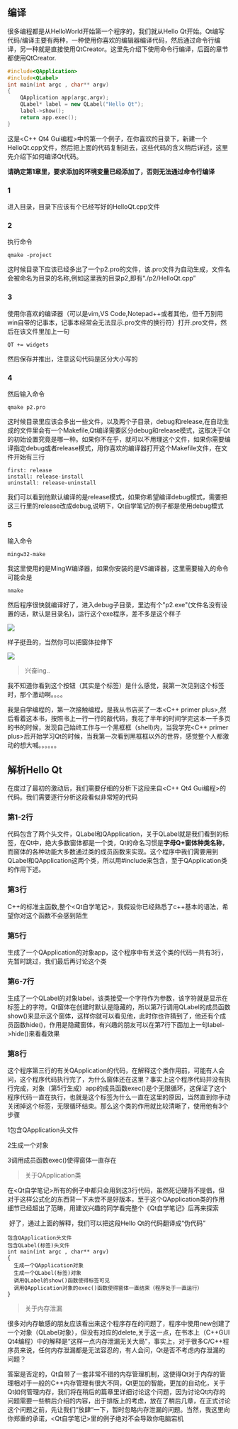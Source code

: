 ## 编译
很多编程都是从HelloWorld开始第一个程序的，我们就从Hello Qt开始。Qt编写代码/编译主要有两种，一种使用你喜欢的编辑器编译代码，然后通过命令行编译，另一种就是直接使用QtCreator。这里先介绍下使用命令行编译，后面的章节都使用QtCreator.


```c++
#include<QApplication>
#include<QLabel>
int main(int argc , char** argv)
{
    QApplication app(argc,argv);
    QLabel* label = new QLabel("Hello Qt");
    label->show();
    return app.exec();
}
```
这是<C++ Qt4 Gui编程>中的第一个例子，在你喜欢的目录下，新建一个HelloQt.cpp文件，然后把上面的代码复制进去，这些代码的含义稍后详述，这里先介绍下如何编译Qt代码。

**请确定第1章里，要求添加的环境变量已经添加了，否则无法通过命令行编译**

### 1
进入目录，目录下应该有个已经写好的HelloQt.cpp文件

### 2
执行命令
```shell
qmake -project
```
这时候目录下应该已经多出了一个p2.pro的文件，该.pro文件为自动生成，文件名会被命名为目录的名称,例如这里我的目录p2,即有“./p2/HelloQt.cpp”

### 3
使用你喜欢的编译器（可以是vim,VS Code,Notepad++或者其他，但千万别用win自带的记事本，记事本经常会无法显示.pro文件的换行符）打开.pro文件，然后在该文件里加上一句
```shell
QT += widgets
```
然后保存并推出，注意这句代码是区分大小写的
### 4 
然后输入命令
```shell
qmake p2.pro
```
这时候目录里应该会多出一些文件，以及两个子目录，debug和release,在自动生成的文件里会有一个Makefile,Qt编译需要区分debug和release模式，这取决于Qt的初始设置究竟是哪一种。如果你不在乎，就可以不用理这个文件，如果你需要编译指定debug或者release模式，用你喜欢的编译器打开这个Makefile文件，在文件开始有三行
```shell
first: release
install: release-install
uninstall: release-uninstall
```
我们可以看到他默认编译的是release模式，如果你希望编译debug模式，需要把这三行里的release改成debug,说明下，Qt自学笔记的例子都是使用debug模式
### 5
输入命令
```shell
mingw32-make
```
我这里使用的是MingW编译器，如果你安装的是VS编译器，这里需要输入的命令可能会是
```shell
nmake
```
然后程序很快就编译好了，进入debug子目录，里边有个"p2.exe"(文件名没有设置的话，默认是目录名)，运行这个exe程序，差不多是这个样子

![](http://q2ed5th2b.bkt.clouddn.com/2-1.png)

样子挺丑的，当然你可以把窗体拉伸下

![](http://q2ed5th2b.bkt.clouddn.com/2-2.png)

>兴奋ing..

我不知道你看到这个按钮（其实是个标签）是什么感觉，我第一次见到这个标签时，那个激动啊。。。。

我是自学编程的，第一次接触编程，是我从书店买了一本<C++ primer plus>,然后看着这本书，按照书上一行一行的敲代码，我花了半年的时间学完这本一千多页的书的时候，发现自己始终工作与一个黑框框（shell)内，当我学完<C++ primer plus>后开始学习Qt的时候，当我第一次看到黑框框以外的世界，感觉整个人都激动的想大喊。。。。。。

## 解析Hello Qt

在度过了最初的激动后，我们需要仔细的分析下这段来自<C++ Qt4 Gui编程>的代码。我们需要逐行分析这段看似非常短的代码

### 第1-2行

代码包含了两个头文件，QLabel和QApplication，关于QLabel就是我们看到的标签，在Qt中，绝大多数窗体都是一个类，Qt的命名习惯是**字母Q+窗体种类名称**，而窗体的各种功能大多数通过类的成员函数来实现。这个程序中我们需要用到QLabel和QApplication这两个类，所以用#include来包含，至于QApplication类的作用下述。

### 第3行 

C++的标准主函数,整个<Qt自学笔记>，我假设你已经熟悉了c++基本的语法，希望你对这个函数不会感到陌生


### 第5行 

生成了一个QApplication的对象app，这个程序中有关这个类的代码一共有3行，先暂时跳过，我们最后再讨论这个类

### 第6-7行 

生成了一个QLabel的对象label，该类接受一个字符作为参数，该字符就是显示在标签上的字符。Qt窗体在创建时默认是隐藏的，所以第7行调用QLabel的成员函数show()来显示这个窗体，这样你就可以看见他，此时你也许猜到了，他还有个成员函数hide()，作用是隐藏窗体，有兴趣的朋友可以在第7行下面加上一句label->hide()来看看效果

### 第8行 

这个程序第三行的有关QApplication的代码，在解释这个类作用前，可能有人会问，这个程序代码执行完了，为什么窗体还在这里？事实上这个程序代码并没有执行完成，对象（第5行生成）app的成员函数exec()是个无限循环，这保证了这个程序代码一直在执行，也就是这个标签为什么一直在这里的原因，当然直到你手动关闭掉这个标签，无限循环结束。那么这个类的作用就比较清晰了，使用他有3个步骤

1包含QApplication头文件

2生成一个对象

3调用成员函数exec()使得窗体一直存在
        
>关于QApplication类

在<Qt自学笔记>所有的例子中都只会用到这3行代码，虽然死记硬背不提倡，但对于这样公式化的东西背一下未尝不是好版本，至于这个QApplication类的作用细节已经超出了范畴，用建议兴趣的同学看完整个《Qt自学笔记》后再来探索

 好了，通过上面的解释，我们可以把这段Hello Qt的代码翻译成“伪代码”

```
包含QApplication头文件
包含QLabel(标签)头文件 
int main(int argc , char** argv)
{
  生成一个QApplication对象
  生成一个QLabel(标签)对象
  调用QLabel的show()函数使得标签可见
  调用QApplication对象的exec()函数使得窗体一直结束（程序处于一直运行）
}
```

>关于内存泄漏

很多对内存敏感的朋友应该看出来这个程序存在的问题了，程序中使用new创建了一个对象（QLabel对象），但没有对应的delete,关于这一点，在书本上（C++GUI Qt4编程）中的解释是“这样一点内存泄漏无关大局”，事实上，对于很多C/C++程序员来说，任何内存泄漏都是无法容忍的，有人会问，Qt是否不考虑内存泄漏的问题？

答案是否定的，Qt自带了一套非常不错的内存管理机制，这使得Qt对于内存的管理相对于一般的C++内存管理有很大不同，Qt更加的智能，更加的自动化，关于Qt如何管理内存，我们将在稍后的篇章里详细讨论这个问题，因为讨论Qt内存的问题需要一些稍后介绍的内容，出于排版上的考虑，放在了稍后几章，在正式讨论这个问题之前，先让我们“放肆“一下，暂时忽略内存泄漏的问题。当然，我这里向你郑重的承诺，<Qt自学笔记>里的例子绝对不会导致你电脑宕机
